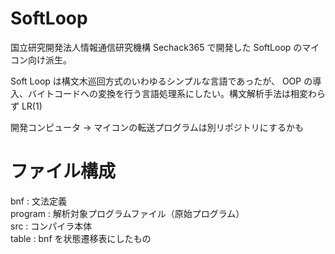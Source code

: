 # SoftLoop

国立研究開発法人情報通信研究機構 Sechack365 で開発した SoftLoop のマイコン向け派生。

Soft Loop は構文木巡回方式のいわゆるシンプルな言語であったが、 OOP の導入、バイトコードへの変換を行う言語処理系にしたい。構文解析手法は相変わらず LR(1)

開発コンピュータ → マイコンの転送プログラムは別リポジトリにするかも

# ファイル構成

bnf : 文法定義<br>
program : 解析対象プログラムファイル（原始プログラム）<br>
src : コンパイラ本体 <br>
table : bnf を状態遷移表にしたもの<br>
